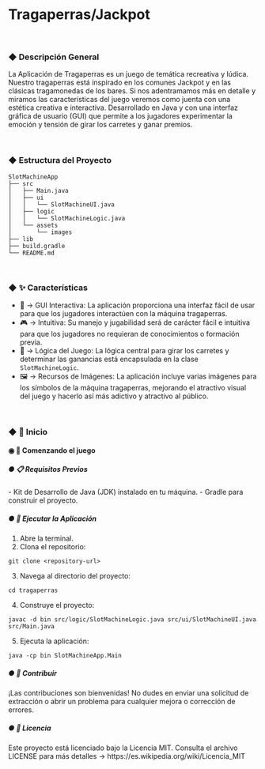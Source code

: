 <h1>Tragaperras/Jackpot</h1>

<br>
<h3>◆ Descripción General</h3>
<p>
La Aplicación de Tragaperras es un juego de temática recreativa y lúdica. Nuestro tragaperras está inspirado en los comunes Jackpot y en las clásicas tragamonedas de los bares.
Si nos adentramamos más en detalle y miramos las características del juego veremos como juenta con una estética creativa e interactiva. Desarrollado en Java y con una interfaz gráfica de usuario (GUI) que permite a los jugadores experimentar la emoción y tensión de girar los carretes y ganar premios.
</p>

<br>
<h3>◆ Estructura del Proyecto</h3>

```
SlotMachineApp
├── src
│   ├── Main.java
│   ├── ui
│   │   └── SlotMachineUI.java
│   ├── logic
│   │   └── SlotMachineLogic.java
│   └── assets
│       └── images
├── lib
├── build.gradle
└── README.md
```

<br>
<h3>◆ ✨ Características</h3>

   - 🎨 →  GUI Interactiva: La aplicación proporciona una interfaz fácil de usar para que los jugadores interactúen con la máquina tragaperras.
   - 🎮 →  Intuitiva: Su manejo y jugabilidad será de carácter fácil e intuitiva para que los jugadores no requieran de conocimientos o formación previa.
   - 🧠 →  Lógica del Juego: La lógica central para girar los carretes y determinar las ganancias está encapsulada en la clase `SlotMachineLogic`.
   - 🖼️ →  Recursos de Imágenes: La aplicación incluye varias imágenes para los símbolos de la máquina tragaperras, mejorando el atractivo visual del juego y hacerlo así más adictivo y atractivo al público.

<br>
<h3>◆ 📌 Inicio</h3>
<h4>◉ 🚀 Comenzando el juego</h4>
<h5>● 📋 Requisitos Previos</h5>
   - Kit de Desarrollo de Java (JDK) instalado en tu máquina.
   - Gradle para construir el proyecto.

<h5>● 🏃 Ejecutar la Aplicación</h5>

   1. Abre la terminal.
   2. Clona el repositorio:
```
git clone <repository-url>
```
   3. Navega al directorio del proyecto:
```
cd tragaperras
```
   4. Construye el proyecto:
```
javac -d bin src/logic/SlotMachineLogic.java src/ui/SlotMachineUI.java src/Main.java
```
   5. Ejecuta la aplicación:
```
java -cp bin SlotMachineApp.Main
```
         

<h5>● 🤝 Contribuir</h5>
<p>
¡Las contribuciones son bienvenidas! No dudes en enviar una solicitud de extracción o abrir un problema para cualquier mejora o corrección de errores.
<p>


<h5>● 📄 Licencia</h5>
<p>
Este proyecto está licenciado bajo la Licencia MIT. Consulta el archivo LICENSE para más detalles →  https://es.wikipedia.org/wiki/Licencia_MIT
<p>
